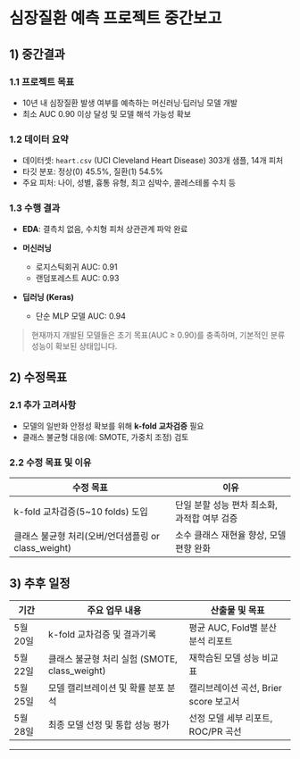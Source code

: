# 심장질환 예측 프로젝트 중간보고

## 1) 중간결과

### 1.1 프로젝트 목표

* 10년 내 심장질환 발생 여부를 예측하는 머신러닝·딥러닝 모델 개발
* 최소 AUC 0.90 이상 달성 및 모델 해석 가능성 확보

### 1.2 데이터 요약

* 데이터셋: `heart.csv` (UCI Cleveland Heart Disease) 303개 샘플, 14개 피처
* 타깃 분포: 정상(0) 45.5%, 질환(1) 54.5%
* 주요 피처: 나이, 성별, 흉통 유형, 최고 심박수, 콜레스테롤 수치 등

### 1.3 수행 결과

* **EDA**: 결측치 없음, 수치형 피처 상관관계 파악 완료
* **머신러닝**

  * 로지스틱회귀 AUC: 0.91
  * 랜덤포레스트 AUC: 0.93
* **딥러닝 (Keras)**

  * 단순 MLP 모델 AUC: 0.94

> 현재까지 개발된 모델들은 초기 목표(AUC ≥ 0.90)를 충족하며, 기본적인 분류 성능이 확보된 상태입니다.

## 2) 수정목표

### 2.1 추가 고려사항

* 모델의 일반화 안정성 확보를 위해 **k-fold 교차검증** 필요
* 클래스 불균형 대응(예: SMOTE, 가중치 조정) 검토


### 2.2 수정 목표 및 이유

| 수정 목표                                 | 이유                          |
| ------------------------------------- | --------------------------- |
| k-fold 교차검증(5\~10 folds) 도입           | 단일 분할 성능 편차 최소화, 과적합 여부 검증  |
| 클래스 불균형 처리(오버/언더샘플링 or class\_weight) | 소수 클래스 재현율 향상, 모델 편향 완화     |


## 3) 추후 일정

| 기간     | 주요 업무 내용                             | 산출물 및 목표                   |
| ------ | ------------------------------------ | -------------------------- |
| 5월 20일 | k-fold 교차검증 및 결과기록                   | 평균 AUC, Fold별 분산 분석 리포트    |
| 5월 22일 | 클래스 불균형 처리 실험 (SMOTE, class\_weight) | 재학습된 모델 성능 비교표             |
| 5월 25일 | 모델 캘리브레이션 및 확률 분포 분석                 | 캘리브레이션 곡선, Brier score 보고서 |
| 5월 28일 | 최종 모델 선정 및 통합 성능 평가                  | 선정 모델 세부 리포트, ROC/PR 곡선    |

---

